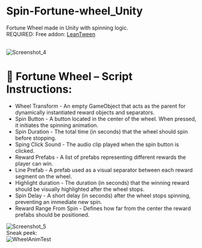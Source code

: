 # Spin-Fortune-wheel_Unity
Fortune Wheel made in Unity with spinning logic.</br>
REQUIRED: Free addon: [LeanTween](https://assetstore.unity.com/packages/tools/animation/leantween-3595)</br>
</br>

![Screenshot_4](https://github.com/user-attachments/assets/9efae887-2a4c-458a-a779-9d11a4e8637c)</br>
# <H1>🎯 Fortune Wheel – Script Instructions: </H1>
- Wheel Transform - An empty GameObject that acts as the parent for dynamically instantiated reward objects and separators.
- Spin Button - A button located in the center of the wheel. When pressed, it initiates the spinning animation.
- Spin Duration - The total time (in seconds) that the wheel should spin before stopping.
- Sping Click Sound - The audio clip played when the spin button is clicked.
- Reward Prefabs - A list of prefabs representing different rewards the player can win.
- Line Prefab - A prefab used as a visual separator between each reward segment on the wheel.
- Highlight duration - The duration (in seconds) that the winning reward should be visually highlighted after the wheel stops.
- Spin Delay - A short delay (in seconds) after the wheel stops spinning, preventing an immediate new spin.
- Reward Range From Spin - Defines how far from the center the reward prefabs should be positioned.

![Screenshot_5](https://github.com/user-attachments/assets/8b005d05-f8ee-4281-873f-11de68362e29)</br>
Sneak peek:</br>
![WheelAnimTest](https://github.com/user-attachments/assets/10478131-494f-415e-a1f9-b2004fa919c6)

